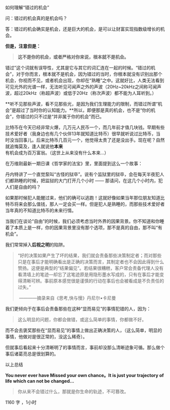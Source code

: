 如何理解“错过的机会”

问：错过的机会真的是机会吗？

答：错过的机会确实是机会，还是巨大的机会，是可以让财富实现指数级增长的机会。

**但是，注意但是：**

> **这不是你的机会，或者严格对你来说，根本就不是机会。**

错过”这个词就有误导性，尤其是它与其它的词汇连在一起的时候。“错过的机会”，对于你而言，根本就不是机会，因为错过的当时，你根本就没有识别出那个机会，你视而不见，或者机会出现，你却在“熟睡”之中。这就好比，人类无法看到可见光外的光谱一样，无法听见可闻声之外的声波（20Hz~20kHz之间称可闻声波，超过20kHz（称超声波）或低于20Hz（称次声波）都不能为人耳听到。）

**听不见那些声波，看不见那些光，是因为我们生理能力的限制，而错过所谓“机会”是超过了当时你的认知能力。**所以，即便那是真的机会，也不是“你的机会”，你错过的只不过是“并非属于你的机会”而已。



比特币在今天已经非常火爆，几万元人民币一个，而几年前才值几块钱。早期有些技术爱好者（我身边也有几个伙伴13年就知道比特币）很早就听说过比特币，当时没当回事儿。后来比特币几百元一个，他觉得太贵了还是没出手。现在呢？自然就追悔莫及，逢人就说他**本来**有机会成为百万富翁。（这世上从来没有什么本来...）

在万维刚最新一期日课《哲学家的法宝》里，里面提到这么一个故事：

丹内特讲了一个直觉泵叫“古怪的狱卒”。说有个监狱里的狱卒，会在每天半夜犯人们都熟睡的时候，把监狱的大门打开几个小时 —— 那请问，在这几个小时内，犯人们是自由的吗？

如果那时候犯人能醒过来，他们的确可以逃跑！这就好像如果当年那位朋友知道比特币将来会那么值钱，那人一定会买一样。但是犯人是熟睡的，而那些技术爱好者当年真的不知道比特币的未来行情。

当我们在谈论“自由”的时候，我们必须考虑当时外界的因果背景。你不知道和你睡着了本质上是一样，你的因果背景里没有那个选项，那不是真的自由，那不叫“有机会”。



我们常常掉入**后视之明**的陷阱。

> “好的决策如果产生了坏的结果，我们就会责备那些决策制定者；而对那些只是在事后才能明确看出是正确的决策而言，其制定者也不会因此得到什么赞扬。这便是典型的“结果偏见”。若结果很糟糕，客户常会责备代理人没有看清墙上的笔迹—却忘了这笔迹原是用隐形墨水写成的，只有在事后才能变得清晰可辨。事前原本感觉很是谨慎的行动在事后也会被看成是不负责任的过失。”
>
> ​                                               ————摘录来自《思考,快与慢》丹尼尔•卡尼曼

我们更倾向于在事后会责备那些在这种“显而易见”的事情犯错的人，因为：

> 这么明显的问题，你都会做错，或这么简单的事情，你都做不好。

而不会去褒奖那些在“显而易见”的事情上做出正确决策的人，（这么简单，明显的事情，他做对是很正常的，没这么稀奇）。

 但就事后看起来十分清晰明了的事情而言，事前却没那么清晰迹象可循。那么做个事后诸葛亮总是很划算的。



以上总结

**You never ever have  Missed your own chance。It is  just your trajectory of life which can not  be changed...**

> 你从来不会错过什么，那就是你生命的轨迹，不可篡改。



1160 字 ，1小时

